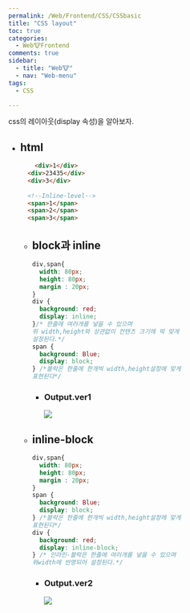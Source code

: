 ```yaml
---
permalink: /Web/Frontend/CSS/CSSbasic
title: "CSS layout"
toc: true
categories:
  - Web🐮Frontend
comments: true
sidebar:
  - title: "Web🐮"
  - nav: "Web-menu"
tags:
  - CSS

---
```

css의 레이아웃(display 속성)을 알아보자. 

- ## html
  
    ```html
        <div>1</div>
      <div>23435</div>
      <div>3</div>
      
      <!--Inline-level-->
      <span>1</span>
      <span>2</span>
      <span>3</span>
    ```

  - ## block과 inline
    
      ```css
      div,span{
        width: 80px;
        height: 80px;
        margin : 20px;
      }
      div {
        background: red;
        display: inline;
      }/* 한줄에 여러개를 넣을 수 있으며
      위 width,height와 상관없이 컨텐츠 크기에 딱 맞게
      설정된다.*/
      span {
        background: Blue;
        display: block;
      } /*블락은 한줄에 한개씩 width,height설정에 맞게 
      표현된다*/
      
      ```
    - ### Output.ver1

      ![]({{site.baseurl}}/assets/images/web/css레이아웃1.png)

  - ## inline-block
    
    ```css
    div,span{
      width: 80px;
      height: 80px;
      margin : 20px;
    }
    span {
      background: Blue;
      display: block;
    } /*블락은 한줄에 한개씩 width,height설정에 맞게 
    표현된다*/
    div {
      background: red;
      display: inline-block;
    } /* 인라인-블락은 한줄에 여러개를 넣을 수 있으며
    위width에 반영되어 설정된다.*/
    ```

    - ### Output.ver2

      ![]({{site.baseurl}}/assets/images/web/css레이아웃2.png)